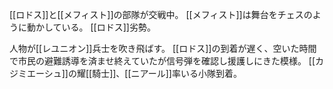 [[ロドス]]と[[メフィスト]]の部隊が交戦中。
[[メフィスト]]は舞台をチェスのように動かしている。
[[ロドス]]劣勢。

人物が[[レユニオン]]兵士を吹き飛ばす。
[[ロドス]]の到着が遅く、空いた時間で市民の避難誘導を済ませ終えていたが信号弾を確認し援護しにきた模様。
[[カジミエーシュ]]の耀[[騎士]]、[[ニアール]]率いる小隊到着。